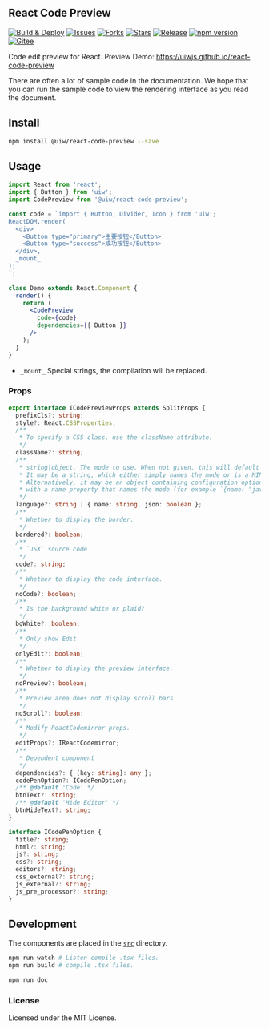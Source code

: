 React Code Preview
---
<!--dividing-->

[![Build & Deploy](https://github.com/uiwjs/react-code-preview/workflows/Build%20&%20Deploy/badge.svg)](https://github.com/uiwjs/react-code-preview/actions)
[![Issues](https://img.shields.io/github/issues/uiwjs/react-code-preview.svg)](https://github.com/uiwjs/react-code-preview/issues)
[![Forks](https://img.shields.io/github/forks/uiwjs/react-code-preview.svg)](https://github.com/uiwjs/react-code-preview/network)
[![Stars](https://img.shields.io/github/stars/uiwjs/react-code-preview.svg)](https://github.com/uiwjs/react-code-preview/stargazers)
[![Release](https://img.shields.io/github/release/uiwjs/react-code-preview)](https://github.com/uiwjs/react-code-preview/releases)
[![npm version](https://img.shields.io/npm/v/@uiw/react-code-preview.svg)](https://www.npmjs.com/package/@uiw/react-code-preview)
[![Gitee](https://jaywcjlove.github.io/sb/ico/gitee.svg)](https://uiw.gitee.io/react-code-preview/)

Code edit preview for React. Preview Demo: https://uiwjs.github.io/react-code-preview

There are often a lot of sample code in the documentation. We hope that you can run the sample code to view the rendering interface as you read the document.

## Install

```bash
npm install @uiw/react-code-preview --save
```

## Usage

```jsx
import React from 'react';
import { Button } from 'uiw';
import CodePreview from '@uiw/react-code-preview';

const code = `import { Button, Divider, Icon } from 'uiw';
ReactDOM.render(
  <div>
    <Button type="primary">主要按钮</Button>
    <Button type="success">成功按钮</Button>
  </div>,
  _mount_
);
`;

class Demo extends React.Component {
  render() {
    return (
      <CodePreview
        code={code}
        dependencies={{ Button }}
      />
    );
  }
}
```

- `_mount_` Special strings, the compilation will be replaced.

### Props

```typescript
export interface ICodePreviewProps extends SplitProps {
  prefixCls?: string;
  style?: React.CSSProperties;
  /**
   * To specify a CSS class, use the className attribute.
   */
  className?: string;
  /**
   * string|object. The mode to use. When not given, this will default to the first mode that was loaded.
   * It may be a string, which either simply names the mode or is a MIME type associated with the mode.
   * Alternatively, it may be an object containing configuration options for the mode,
   * with a name property that names the mode (for example `{name: "javascript", json: true}` ).
   */
  language?: string | { name: string, json: boolean };
  /**
   * Whether to display the border.
   */
  bordered?: boolean;
  /**
   * `JSX` source code
   */
  code?: string;
  /**
   * Whether to display the code interface.
   */
  noCode?: boolean;
  /**
   * Is the background white or plaid?
   */
  bgWhite?: boolean;
  /**
   * Only show Edit
   */
  onlyEdit?: boolean;
  /**
   * Whether to display the preview interface.
   */
  noPreview?: boolean;
  /**
   * Preview area does not display scroll bars
   */
  noScroll?: boolean;
  /**
   * Modify ReactCodemirror props.
   */
  editProps?: IReactCodemirror;
  /**
   * Dependent component
   */
  dependencies?: { [key: string]: any };
  codePenOption?: ICodePenOption;
  /** @default 'Code' */
  btnText?: string;
  /** @default 'Hide Editor' */
  btnHideText?: string;
}
```

```typescript
interface ICodePenOption {
  title?: string;
  html?: string;
  js?: string;
  css?: string;
  editors?: string;
  css_external?: string;
  js_external?: string;
  js_pre_processor?: string;
}
```

## Development

The components are placed in the [`src`](./src) directory.

```bash
npm run watch # Listen compile .tsx files.
npm run build # compile .tsx files.

npm run doc
```

### License

Licensed under the MIT License.
